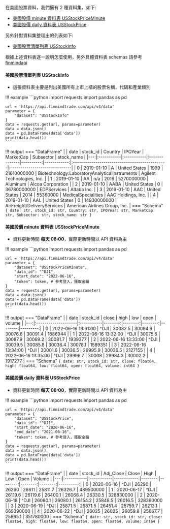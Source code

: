 在美國股票資料，我們擁有 2 種資料集，如下:

- [美國股價 minute 資料表 USStockPriceMinute](https://finmind.github.io/tutor/UnitedStatesMarket/Technical/#minute-usstockpriceminute)
- [美國股價 daily 資料表 USStockPrice](https://finmind.github.io/tutor/UnitedStatesMarket/Technical/#daily-usstockprice)

另外針對資料集整理出的列表如下:

- [美國股票清單列表 USStockInfo](https://finmind.github.io/tutor/UnitedStatesMarket/Technical/#usstockinfo)

根據上述資料表逐一說明怎麼使用，另外具體資料表 schemas 請參考 [finmindapi](http://api.finmindtrade.com/docs#/default/method_api_v3_data_get)

#### 美國股票清單列表 USStockInfo

- 這張資料表主要是列出美國所有上市上櫃的股票名稱，代碼和產業類別

!!! example
    ```python
    import requests
    import pandas as pd

    url = 'https://api.finmindtrade.com/api/v4/data'
    parameter = {
        "dataset": "USStockInfo"
    }
    data = requests.get(url, params=parameter)
    data = data.json()
    data = pd.DataFrame(data['data'])
    print(data.head())
    ```

!!! output
    === "DataFrame"
        |    | date       | stock_id   | Country       |   IPOYear |   MarketCap | Subsector                                     | stock_name                    |
        |---:|:-----------|:-----------|:--------------|----------:|------------:|:----------------------------------------------|:------------------------------|
        |  0 | 2019-01-10 | A          | United States |      1999 | 21610000000 | Biotechnology:LaboratoryAnalyticalInstruments | Agilent Technologies, Inc.    |
        |  1 | 2019-01-10 | AA         | n/a           |      2016 |  5270000000 | Aluminum                                      | Alcoa Corporation             |
        |  2 | 2019-01-10 | AABA       | United States |         0 | 36780000000 | EDPServices                                   | Altaba Inc.                   |
        |  3 | 2019-01-10 | AAC        | United States |      2014 |    55360000 | MedicalSpecialities                           | AAC Holdings, Inc.            |
        |  4 | 2019-01-10 | AAL        | United States |         0 | 14930000000 | AirFreight/DeliveryServices                   | American Airlines Group, Inc. |
    === "Schema"
        ```
        {
            date: str,
            stock_id: str,
            Country: str,
            IPOYear: str,
            MarketCap: str,
            Subsector: str,
            stock_name: str
        }
        ```

#### 美國股價 minute 資料表 USStockPriceMinute

- 資料更新時間 **每天 08:00**，實際更新時間以 API 資料為主

!!! example
    ```python
    import requests
    import pandas as pd

    url = 'https://api.finmindtrade.com/api/v4/data'
    parameter = {
        "dataset": "USStockPriceMinute",
        "data_id": "^DJI",
        "start_date": "2022-06-16",
        "token": token, # 參考登入，獲取金鑰
    }
    data = requests.get(url, params=parameter)
    data = data.json()
    data = pd.DataFrame(data['data'])
    print(data.head())
    ```
!!! output
    === "DataFrame"
        |    | date                | stock_id   |   close |    high |     low |    open |   volume |
        |---:|:--------------------|:-----------|--------:|--------:|--------:|--------:|---------:|
        |  0 | 2022-06-16 13:31:00 | ^DJI       | 30082.5 | 30094.9 | 30076.6 | 30091.4 |  1686944 |
        |  1 | 2022-06-16 13:32:00 | ^DJI       | 30075.6 | 30087.9 | 30069.2 | 30081.7 |  1939377 |
        |  2 | 2022-06-16 13:33:00 | ^DJI       | 30039.5 | 30085.8 | 30036.4 | 30078.1 |  1589351 |
        |  3 | 2022-06-16 13:34:00 | ^DJI       | 30001.6 | 30036.5 | 29995.9 | 30036.5 |  2127155 |
        |  4 | 2022-06-16 13:35:00 | ^DJI       | 29996.7 | 30008   | 29984.3 | 30002.2 |  1917277 |
    === "Schema"
        ```
        {
            date: str,
            stock_id: str,
            close: float64,
            high: float64,
            low: float64,
            open: float64,
            volume: int64
        }
        ```

#### 美國股價 daily 資料表 USStockPrice

- 資料更新時間 **每天 08:00**，實際更新時間以 API 資料為主

!!! example
    ```python
    import requests
    import pandas as pd

    url = 'https://api.finmindtrade.com/api/v4/data'
    parameter = {
        "dataset": "USStockPrice",
        "data_id": "^DJI",
        "start_date": "2020-06-16",
        "end_date": "2021-06-16",
        "token": token, # 參考登入，獲取金鑰
    }
    data = requests.get(url, params=parameter)
    data = data.json()
    data = pd.DataFrame(data['data'])
    print(data.head())
    ```
!!! output
    === "DataFrame"
        |    | date       | stock_id   |   Adj_Close |   Close |    High |     Low |    Open |    Volume |
        |---:|:-----------|:-----------|------------:|--------:|--------:|--------:|--------:|----------:|
        |  0 | 2020-06-16 | ^DJI       |     26290   | 26290   | 26611   | 25811.7 | 26326.7 | 489500000 |
        |  1 | 2020-06-17 | ^DJI       |     26119.6 | 26119.6 | 26400.1 | 26068.4 | 26330.5 | 328830000 |
        |  2 | 2020-06-18 | ^DJI       |     26080.1 | 26080.1 | 26154.2 | 25848.5 | 26016.5 | 328390000 |
        |  3 | 2020-06-19 | ^DJI       |     25871.5 | 25871.5 | 26451.4 | 25759.7 | 26213.1 | 669390000 |
        |  4 | 2020-06-22 | ^DJI       |     26025   | 26025   | 26059.8 | 25667.7 | 25865.1 | 351780000 |
    === "Schema"
        ```
        {
            date: str,
            stock_id: str,
            close: float64,
            high: float64,
            low: float64,
            open: float64,
            volume: int64
        }
        ```